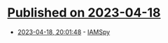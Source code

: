 # [Published on 2023-04-18](index.md)

* [2023-04-18, 20:01:48](https://lobste.rs/s/uqd0fq/iamspy) - [IAMSpy](https://github.com/WithSecureLabs/IAMSpy)
